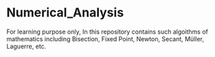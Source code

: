 # Numerical_Analysis
For learning purpose only, In this repository contains such algoithms of mathematics including Bisection, Fixed Point, Newton, Secant, Müller, Laguerre, etc.
